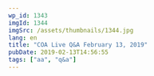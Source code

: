 ```yaml
---
wp_id: 1343
imgId: 1344
imgSrc: /assets/thumbnails/1344.jpg
lang: en
title: "COA Live Q&A February 13, 2019"
pubDate: 2019-02-13T14:56:55
tags: ["aa", "q&a"]
---
```


<!-- page: 6 -->
